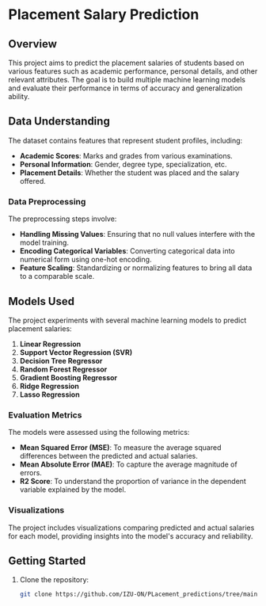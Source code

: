 # Placement Salary Prediction

## Overview

This project aims to predict the placement salaries of students based on various features such as academic performance, personal details, and other relevant attributes. The goal is to build multiple machine learning models and evaluate their performance in terms of accuracy and generalization ability.

## Data Understanding

The dataset contains features that represent student profiles, including:
- **Academic Scores**: Marks and grades from various examinations.
- **Personal Information**: Gender, degree type, specialization, etc.
- **Placement Details**: Whether the student was placed and the salary offered.

### Data Preprocessing

The preprocessing steps involve:
- **Handling Missing Values**: Ensuring that no null values interfere with the model training.
- **Encoding Categorical Variables**: Converting categorical data into numerical form using one-hot encoding.
- **Feature Scaling**: Standardizing or normalizing features to bring all data to a comparable scale.

## Models Used

The project experiments with several machine learning models to predict placement salaries:

1. **Linear Regression**
2. **Support Vector Regression (SVR)**
3. **Decision Tree Regressor**
4. **Random Forest Regressor**
5. **Gradient Boosting Regressor**
6. **Ridge Regression**
7. **Lasso Regression**

### Evaluation Metrics

The models were assessed using the following metrics:
- **Mean Squared Error (MSE)**: To measure the average squared differences between the predicted and actual salaries.
- **Mean Absolute Error (MAE)**: To capture the average magnitude of errors.
- **R2 Score**: To understand the proportion of variance in the dependent variable explained by the model.

### Visualizations

The project includes visualizations comparing predicted and actual salaries for each model, providing insights into the model's accuracy and reliability.

## Getting Started

1. Clone the repository:
   ```bash
   git clone https://github.com/IZU-ON/PLacement_predictions/tree/main
